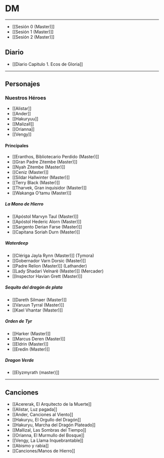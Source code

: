 # DM
---
- [[Sesión 0 (Master)]]
- [[Sesión 1 (Master)]]
- [[Sesión 2 (Master)]]
## **Diario**
- [[Diario Capitulo 1. Ecos de Gloria]]

---
## **Personajes**
### **Nuestros Héroes**
- [[Alistar]]
- [[Ander]]
- [[Hakuryuu]]
- [[Malizall]]
- [[Orianna]]
- [[Vengy]]
#### **Principales**
- [[Eranthos, Bibliotecario Perdido (Master)]]
- [[Gran Padre Zitembe (Master)]]
- [[Nyah Zitembe (Master)]]
- [[Ceniz (Master)]]
- [[Sildar Hallwinter (Master)]]
- [[Terry Black (Master)]]
- [[Tharvek, Gran inquisidor (Master)]]
- [[Wakanga O’tamu (Master)]]
##### **La Mano de Hierro**
- [[Apóstol Marvyn Taul (Master)]]
- [[Apóstol Hederic Alorn (Master)]]
- [[Sargento Derian Farse (Master)]]
- [[Capitana Soriah Durn (Master)]]
##### **Waterdeep**
- [[Clériga Jayla Rynn (Master)]] (Tymora)
- [[Gobernador Varn Dorsic (Master)]]
- [[Padre Relion (Master)]] (Lathander)
- [[Lady Shadari Velnarë (Master)]] (Mercader)
- [[Inspector Havian Grett (Master)]]
##### **Sequito del dragón de plata**
- [[Dareth Silmaer (Master)]]
- [[Varuun Tyrral (Master)]]
- [[Kael Vhantar (Master)]]
##### **Orden de Tyr**
- [[Harker (Master)]]
- [[Marcus Deren (Master)]]
- [[Eldrin (Master)]]
- [[Eredin (Master)]]
##### **Dragon Verde**
- [[Elyzmyrath (master)]]

---
## **Canciones**

- [[Acererak, El Arquitecto de la Muerte]]
- [[Alistar, Luz pagada]]
- [[Ander, Canciones al Viento]]
- [[Hakuryu, El Orgullo del Dragón]]
- [[Hakuryu, Marcha del Dragón Plateado]]
- [[Mallizal, Las Sombras del Tiempo]]
- [[Orianna, El Murmullo del Bosque]]
- [[Vengy, La Llama Inquebrantable]]
- [[Abismo y rabia]]
- [[Canciones/Manos de Hierro]]

